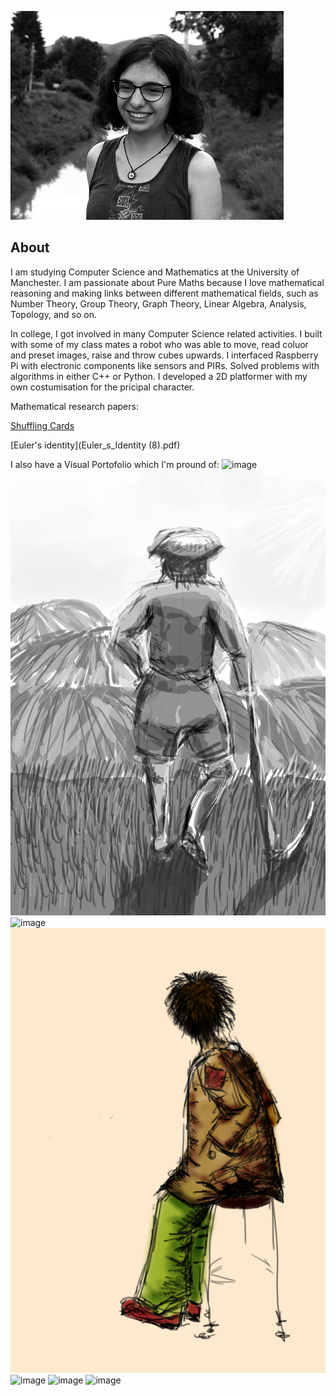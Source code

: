 ![image](DSC_0924.jpg)
## About
I am studying Computer Science and Mathematics at the University of Manchester. I am passionate about Pure Maths because I love mathematical reasoning and making links between different mathematical fields, such as Number Theory, Group Theory, Graph Theory, Linear Algebra, Analysis, Topology, and so on.

In college, I got involved in many Computer Science related activities. I built with some of my class mates a robot who was able to move, read coluor and preset images, raise and throw cubes upwards. I interfaced Raspberry Pi with electronic components like sensors and PIRs. Solved problems with algorithms in either C++ or Python. I developed a 2D platformer with my own costumisation for the pricipal character.

Mathematical research papers:

[Shuffling Cards](ExplorationLab-ShufflingCards.pdf)

[Euler's identity](Euler_s_Identity (8).pdf)

I also have a Visual Portofolio which I'm pround of:
![image](luna.jpg) ![image](huh.jpg) ![image](fg.jpg)
![image](boschetarulcolor.jpg) ![image](dansatoare.jpg)
![image](lolol.jpg) ![image](crima2.jpg)
